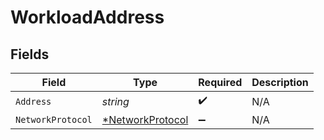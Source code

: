 # WorkloadAddress


## Fields

| Field                                                      | Type                                                       | Required                                                   | Description                                                |
| ---------------------------------------------------------- | ---------------------------------------------------------- | ---------------------------------------------------------- | ---------------------------------------------------------- |
| `Address`                                                  | *string*                                                   | :heavy_check_mark:                                         | N/A                                                        |
| `NetworkProtocol`                                          | [*NetworkProtocol](../../models/shared/networkprotocol.md) | :heavy_minus_sign:                                         | N/A                                                        |